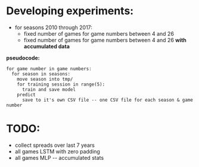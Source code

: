 # Developing experiments:

- for seasons 2010 through 2017:
  - fixed number of games for game numbers between 4 and 26
  - fixed number of games for game numbers between 4 and 26 **with accumulated data**

**pseudocode:**
```
for game number in game numbers:
  for season in seasons:
    move season into tmp/
    for training session in range(5):
      train and save model
    predict
      save to it's own CSV file -- one CSV file for each season & game number
```

# TODO:

- collect spreads over last 7 years
- all games LSTM with zero padding
- all games MLP -- accumulated stats
